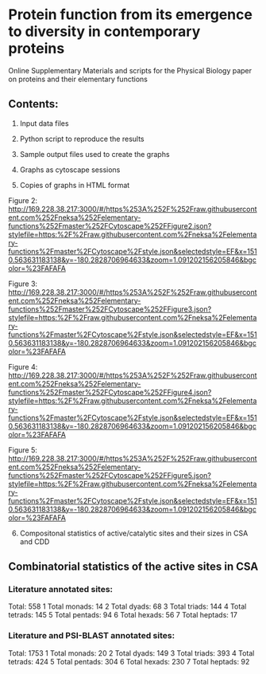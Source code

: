 # Protein function from its emergence to diversity in contemporary proteins
Online Supplementary Materials and scripts for the Physical Biology paper on proteins and their elementary functions

## Contents:
1. Input data files

2. Python script to reproduce the results

3. Sample output files used to create the graphs

4. Graphs as cytoscape sessions

5. Copies of graphs in HTML format

Figure 2: http://169.228.38.217:3000/#/https%253A%252F%252Fraw.githubusercontent.com%252Fneksa%252Felementary-functions%252Fmaster%252FCytoscape%252FFigure2.json?stylefile=https:%2F%2Fraw.githubusercontent.com%2Fneksa%2Felementary-functions%2Fmaster%2FCytoscape%2Fstyle.json&selectedstyle=EF&x=1510.563631183138&y=-180.2828706964633&zoom=1.091202156205846&bgcolor=%23FAFAFA

Figure 3: http://169.228.38.217:3000/#/https%253A%252F%252Fraw.githubusercontent.com%252Fneksa%252Felementary-functions%252Fmaster%252FCytoscape%252FFigure3.json?stylefile=https:%2F%2Fraw.githubusercontent.com%2Fneksa%2Felementary-functions%2Fmaster%2FCytoscape%2Fstyle.json&selectedstyle=EF&x=1510.563631183138&y=-180.2828706964633&zoom=1.091202156205846&bgcolor=%23FAFAFA

Figure 4: http://169.228.38.217:3000/#/https%253A%252F%252Fraw.githubusercontent.com%252Fneksa%252Felementary-functions%252Fmaster%252FCytoscape%252FFigure4.json?stylefile=https:%2F%2Fraw.githubusercontent.com%2Fneksa%2Felementary-functions%2Fmaster%2FCytoscape%2Fstyle.json&selectedstyle=EF&x=1510.563631183138&y=-180.2828706964633&zoom=1.091202156205846&bgcolor=%23FAFAFA

Figure 5: http://169.228.38.217:3000/#/https%253A%252F%252Fraw.githubusercontent.com%252Fneksa%252Felementary-functions%252Fmaster%252FCytoscape%252FFigure5.json?stylefile=https:%2F%2Fraw.githubusercontent.com%2Fneksa%2Felementary-functions%2Fmaster%2FCytoscape%2Fstyle.json&selectedstyle=EF&x=1510.563631183138&y=-180.2828706964633&zoom=1.091202156205846&bgcolor=%23FAFAFA


6. Compositonal statistics of active/catalytic sites and their sizes in CSA and CDD


## Combinatorial statistics of the active sites in CSA

### Literature annotated sites:
Total: 558
1 Total monads:   14
2 Total dyads:    68
3 Total triads:  144
4 Total tetrads: 145
5 Total pentads:  94
6 Total hexads:   56
7 Total heptads:  17


### Literature and PSI-BLAST annotated sites:
Total: 1753
1 Total monads:   20
2 Total dyads:   149
3 Total triads:  393
4 Total tetrads: 424
5 Total pentads: 304
6 Total hexads:  230
7 Total heptads:  92

